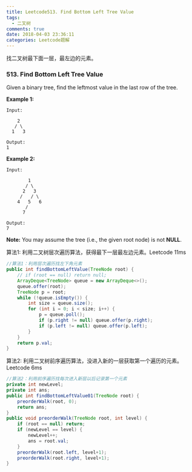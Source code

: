 ```yaml
---
title: Leetcode513. Find Bottom Left Tree Value
tags:
  - 二叉树
comments: true
date: 2018-04-03 23:36:11
categories: Leetcode题解
---
```

找二叉树最下面一层，最左边的元素。

<!-- more -->

### 513. Find Bottom Left Tree Value

Given a binary tree, find the leftmost value in the last row of the tree. 

**Example 1:**

```
Input:

    2
   / \
  1   3

Output:
1
```

**Example 2:** 

```
Input:

        1
       / \
      2   3
     /   / \
    4   5   6
       /
      7

Output:
7
```

**Note:** You may assume the tree (i.e., the given root node) is not **NULL**.



算法1: 利用二叉树层次遍历算法，获得最下一层最左边元素。Leetcode 11ms

```java
//算法1：利用层次遍历找左下角元素
public int findBottomLeftValue(TreeNode root) {
    // if (root == null) return null;
    ArrayDeque<TreeNode> queue = new ArrayDeque<>();
    queue.offer(root);
    TreeNode p = root;
    while (!queue.isEmpty()) {
        int size = queue.size();
        for (int i = 0; i < size; i++) {
            p = queue.poll();
            if (p.right != null) queue.offer(p.right);
            if (p.left != null) queue.offer(p.left);
        }
    }
    return p.val;
}
```



算法2: 利用二叉树前序遍历算法，没进入新的一层获取第一个遍历的元素。Leetcode 6ms

```java
//算法2：利用前序遍历找每次进入新层以后记录第一个元素
private int newLevel;
private int ans;
public int findBottomLeftValue01(TreeNode root) {
    preorderWalk(root, 0);
    return ans;
}
public void preorderWalk(TreeNode root, int level) {
    if (root == null) return;
    if (newLevel == level) {
        newLevel++;
        ans = root.val;
    }
    preorderWalk(root.left, level+1);
    preorderWalk(root.right, level+1);
}
```

